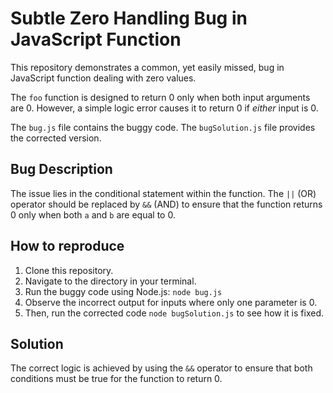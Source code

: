 # Subtle Zero Handling Bug in JavaScript Function

This repository demonstrates a common, yet easily missed, bug in JavaScript function dealing with zero values.

The `foo` function is designed to return 0 only when both input arguments are 0.  However, a simple logic error causes it to return 0 if *either* input is 0.

The `bug.js` file contains the buggy code. The `bugSolution.js` file provides the corrected version.

## Bug Description
The issue lies in the conditional statement within the function. The `||` (OR) operator should be replaced by `&&` (AND) to ensure that the function returns 0 only when both `a` and `b` are equal to 0.

## How to reproduce
1. Clone this repository.
2. Navigate to the directory in your terminal.
3. Run the buggy code using Node.js: `node bug.js`
4. Observe the incorrect output for inputs where only one parameter is 0.
5. Then, run the corrected code `node bugSolution.js` to see how it is fixed.

## Solution
The correct logic is achieved by using the `&&` operator to ensure that both conditions must be true for the function to return 0.